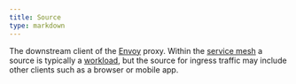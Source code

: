 ```yaml
---
title: Source
type: markdown
---
```

The downstream client of the [Envoy](#envoy) proxy.
Within the [service mesh](#service-mesh) a source is typically a
[workload](#workload), but the source for ingress traffic may include other clients such as a 
browser or mobile app.
